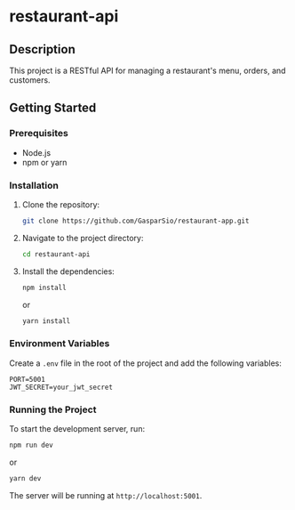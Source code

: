 # restaurant-api
## Description

This project is a RESTful API for managing a restaurant's menu, orders, and customers.

## Getting Started

### Prerequisites

- Node.js
- npm or yarn

### Installation

1. Clone the repository:
    ```bash
    git clone https://github.com/GasparSio/restaurant-app.git
    ```
2. Navigate to the project directory:
    ```bash
    cd restaurant-api
    ```
3. Install the dependencies:
    ```bash
    npm install
    ```
    or
    ```bash
    yarn install
    ```

### Environment Variables

Create a `.env` file in the root of the project and add the following variables:

```env
PORT=5001
JWT_SECRET=your_jwt_secret
```

### Running the Project

To start the development server, run:

```bash
npm run dev
```
or
```bash
yarn dev
```

The server will be running at `http://localhost:5001`.
